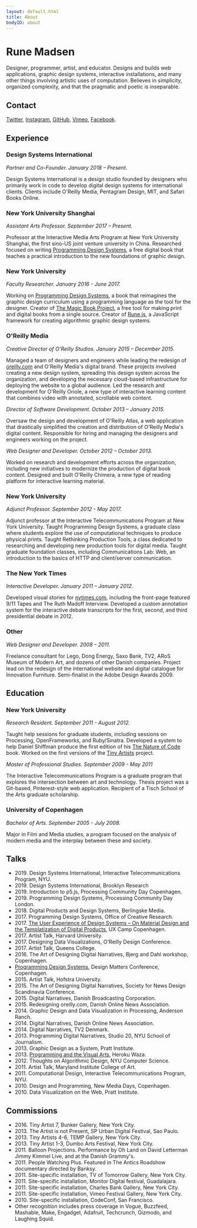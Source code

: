 ```yaml
---
layout: default.html
title: About
bodyID: about
---
```


# Rune Madsen

Designer, programmer, artist, and educator. Designs and builds web applications, graphic design systems, interactive installations, and many other things involving artistic uses of computation. Believes in simplicity, organized complexity, and that the pragmatic and poetic is inseparable.

## Contact

[Twitter](http://www.twitter.com/runemadsen), [Instagram](http://www.instagram.com/runemadsen), [GitHub](http://www.github.com/runemadsen), [Vimeo](http://www.vimeo.com/runemadsen), [Facebook](https://www.facebook.com/runeskjoldborgmadsen).

## Experience

### Design Systems International

_Partner and Co-Founder. January 2018 – Present._

Design Systems International is a design studio founded by designers who primarily work in code to develop digital design systems for international clients. Clients include O'Reilly Media, Pentagram Design, MIT, and Safari Books Online.

### New York University Shanghai

_Assistant Arts Professor. September 2017 – Present._

Professor at the Interactive Media Arts Program at New York University Shanghai, the first sino-US joint venture university in China. Researched focused on writing [Programming Design Systems](https://programmingdesignsystems.com/), a free digital book that teaches a practical introduction to the new foundations of graphic design.

### New York University

_Faculty Researcher. January 2016 - June 2017._

Working on [Programming Design Systems](https://programmingdesignsystems.com/), a book that reimagines the graphic design curriculum using a programming language as the tool for the designer. Creator of [The Magic Book Project](https://github.com/magicbookproject/magicbook), a free tool for making print and digital books from a single source. Creator of [Rune.js](http://runemadsen.github.io/rune.js/), a JavaScript framework for creating algorithmic graphic design systems.

### O'Reilly Media

_Creative Director of O'Reilly Studios. January 2015 – December 2015._

Managed a team of designers and engineers while leading the redesign of [oreilly.com](https://beta.oreilly.com) and O'Reilly Media's digital brand. These projects involved creating a new design system, spreading this design system across the organization, and developing the necessary cloud-based infrastructure for deploying the website to a global audience. Led the research and development for O'Reilly Oriole, a new type of interactive learning content that combines video with annotated, scrollable web content.

_Director of Software Development. October 2013 – January 2015._

Oversaw the design and development of O'Reilly Atlas, a web application that drastically simplified the creation and distribution of O'Reilly Media's digital content. Responsible for hiring and managing the designers and engineers working on the project.

_Web Designer and Developer. October 2012 – October 2013._

Worked on research and development efforts across the organization, including new initiatives to modernize the production of digital book content. Designed and built O'Reilly Chimera, a new type of reading platform for interactive learning material.

### New York University

_Adjunct Professor. September 2012 - May 2017._

Adjunct professor at the Interactive Telecommunications Program at New York University. Taught Programming Design Systems, a graduate class where students explore the use of computational techniques to produce physical prints. Taught Rethinking Production Tools, a class dedicated to researching and developing new production tools for digital media. Taught graduate foundation classes, including Communications Lab: Web, an introduction to the basics of HTTP and client/server communication.

### The New York Times

_Interactive Developer. January 2011 – January 2012._

Developed visual stories for [nytimes.com](https://nytimes.com), including the front-page featured 9/11 Tapes and The Ruth Madoff Interview. Developed a custom annotation system for the interactive debate transcripts for the first, second, and third presidential debate in 2012.

### Other

_Web Designer and Developer. 2008 – 2011._

Freelance consultant for Lego, Dong Energy, Saxo Bank, TV2, ARoS Museum of Modern Art, and dozens of other Danish companies. Project lead on the redesign of the international website and digital catalogue for Innovation Furniture. Semi-finalist in the Adobe Design Awards 2009.

## Education

### New York University

_Research Resident. September 2011 - August 2012._

Taught help sessions for graduate students, including sessions on Processing, OpenFrameworks, and Ruby/Sinatra. Developed a system to help Daniel Shiffman produce the first edition of his [The Nature of Code](http://natureofcode.com/) book. Worked on the first versions of the [Tiny Artists](/work/tiny-artists-456) project.

_Master of Professional Studies. September 2009 - May 2011_

The Interactive Telecommunications Program is a graduate program that explores the intersection between art and technology. Thesis project was a Git-based, Pinterest-style web application. Recipient of a Tisch School of the Arts graduate scholarship.

### University of Copenhagen

_Bachelor of Arts. September 2005 - July 2008._

Major in Film and Media studies, a program focused on the analysis of modern media and the interplay between these and society.

## Talks

- 2019\. Design Systems International, Interactive Telecommunications Program, NYU.
- 2019\. Design Systems International, Brooklyn Research
- 2019\. Introduction to p5.js, Processing Community Day Copenhagen.
- 2019\. Programming Design Systems, Processing Community Day London.
- 2018\. Digital Products and Design Systems, Berlingske Media.
- 2017\. Programming Design Systems, Office of Creative Research.
- 2017\. [The User Experience of Design Systems – On Material Design and the Templatization of Digital Products](/talks/uxcampcph/), UX Camp Copenhagen.
- 2017\. Artist Talk, Harvard University.
- 2017\. Designing Data Visualizations, O'Reilly Design Conference.
- 2017\. Artist Talk, Queens College.
- 2016\. The Art of Designing Digital Narratives, Bjerg and Dahl workshop, Copenhagen.
- [Programming Design Systems](/talks/programming-design-systems/), Design Matters Conference, Copenhagen.
- 2015\. Artist Talk, Hofstra University.
- 2015\. The Art of Designing Digital Narratives, Society for News Design Scandinavia Conference.
- 2015\. Digital Narratives, Danish Broadcasting Corporation.
- 2015\. Redesigning oreilly.com, Danish Online News Association.
- 2014\. Graphic Design and Data Visualization in Processing, Anderson Ranch.
- 2014\. Digital Narratives, Danish Online News Association.
- 2014\. Digital Narratives, TV2 Denmark.
- 2013\. Programming Digital Narratives, Studio 20, NYU School of Journalism.
- 2013\. Graphic Design as a System, Pratt Institute.
- 2013\. [Programming and the Visual Arts](/talks/waza-programming-and-the-visual-arts/), Heroku Waza.
- 2012\. Thoughts on Algorithmic Design, NYU Computer Science.
- 2011\. Artist Talk, Maryland Institute College of Art.
- 2011\. Computational Design, Interactive Telecommunications Program, NYU.
- 2010\. Design and Programming, New Media Days, Copenhagen.
- 2010\. Data Visualization on the Web, Pratt Institute.

## Commissions

- 2016\. Tiny Artist 7, Bunker Gallery, New York City.
- 2013\. The Artist is not Present, SP Urban Digital Festival, Sao Paulo.
- 2013\. Tiny Artists 4-6, TEMP Gallery, New York City.
- 2013\. Tiny Artist 1-3, Dumbo Arts Festival, New York City.
- 2011\. Balloon Projections. Performance by Oh Land on David Letterman Jimmy Kimmel Live, and at the Danish Grammy's.
- 2011\. People Watching Plus. Featured in The Antics Roadshow documentary directed by Banksy.
- 2011\. Site-specific installation, TV of Tomorrow Gallery, New York City.
- 2011\. Site-specific installation, Monitor Digital festival, Guadalajara.
- 2011\. Site-specific installation, Charles Bank Gallery, New York City.
- 2011\. Site-specific installation, Vimeo Festival Gallery, New York City.
- 2010\. Site-specific installation, CodeConf, San Francisco.
- Other recognition includes press coverage in Vogue, Buzzfeed, Mashable, Make, Engadget, Adafruit, Techcrunch, Gizmodo, and Laughing Squid.
